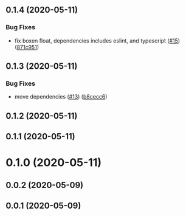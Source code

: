 ## 0.1.4 (2020-05-11)


### Bug Fixes

* fix boxen float, dependencies includes eslint, and typescript ([#15](https://github.com/tyankatsu0105/birthpec/issues/15)) ([871c951](https://github.com/tyankatsu0105/birthpec/commit/871c951a582c6a9b95a3c2f4c21f7afebf06ec45))



## 0.1.3 (2020-05-11)


### Bug Fixes

* move dependencies ([#13](https://github.com/tyankatsu0105/birthpec/issues/13)) ([b8cecc6](https://github.com/tyankatsu0105/birthpec/commit/b8cecc62f8ad3b6cc42a2f8bcff76e1e0e35f1be))



## 0.1.2 (2020-05-11)



## 0.1.1 (2020-05-11)



# 0.1.0 (2020-05-11)



## 0.0.2 (2020-05-09)



## 0.0.1 (2020-05-09)



